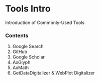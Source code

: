 # Tools Intro

Introduction of Commonly-Used Tools

### Contents

1. Google Search
2. GitHub
3. Google Scholar
4. AxGlyph
5. AxMath
6. GetDataDigitalizer & WebPlot Digitalizer
